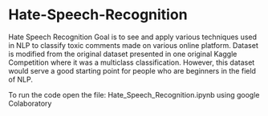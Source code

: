 # Hate-Speech-Recognition

Hate Speech Recognition
Goal is to see and apply various techniques used in NLP to classify toxic comments made on various online platform. Dataset is modified from the original dataset presented in one original Kaggle Competition where it was a multiclass classification. However, this dataset would serve a good starting point for people who are beginners in the field of NLP.


To run the code open the file: Hate_Speech_Recognition.ipynb using google Colaboratory
